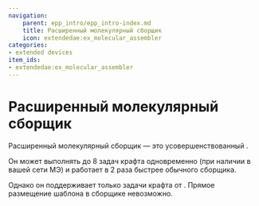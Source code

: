 ```yaml
---
navigation:
    parent: epp_intro/epp_intro-index.md
    title: Расширенный молекулярный сборщик
    icon: extendedae:ex_molecular_assembler
categories:
- extended devices
item_ids:
- extendedae:ex_molecular_assembler
---
```


# Расширенный молекулярный сборщик

<Row gap="20">
<BlockImage id="extendedae:ex_molecular_assembler" scale="8"></BlockImage>
</Row>

Расширенный молекулярный сборщик — это усовершенствованный <ItemLink id="ae2:molecular_assembler" />.

Он может выполнять до 8 задач крафта одновременно (при наличии <ItemLink id="ae2:crafting_accelerator" /> в вашей сети МЭ) и работает в 2 раза быстрее обычного сборщика.

Однако он поддерживает только задачи крафта от <ItemLink id="ae2:pattern_provider" />. Прямое размещение шаблона в сборщике невозможно.